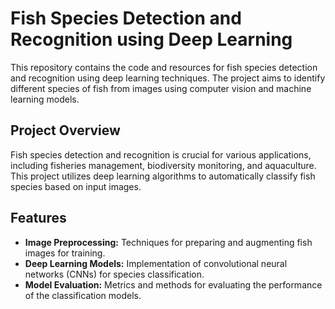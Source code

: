# Fish Species Detection and Recognition using Deep Learning

This repository contains the code and resources for fish species detection and recognition using deep learning techniques. The project aims to identify different species of fish from images using computer vision and machine learning models.

## Project Overview

Fish species detection and recognition is crucial for various applications, including fisheries management, biodiversity monitoring, and aquaculture. This project utilizes deep learning algorithms to automatically classify fish species based on input images.

## Features

- **Image Preprocessing:** Techniques for preparing and augmenting fish images for training.
- **Deep Learning Models:** Implementation of convolutional neural networks (CNNs) for species classification.
- **Model Evaluation:** Metrics and methods for evaluating the performance of the classification models.
